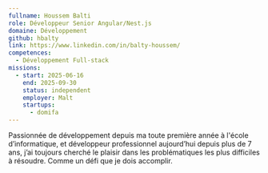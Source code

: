 ```yaml
---
fullname: Houssem Balti
role: Développeur Senior Angular/Nest.js
domaine: Développement
github: hbalty
link: https://www.linkedin.com/in/balty-houssem/
competences:
  - Développement Full-stack
missions:
  - start: 2025-06-16
    end: 2025-09-30
    status: independent
    employer: Malt
    startups:
      - domifa
---
```

Passionnée de développement depuis ma toute première année à l'école d’informatique, et développeur professionnel aujourd’hui depuis plus de 7 ans, j’ai toujours cherché le plaisir dans les problématiques les plus difficiles à résoudre. Comme un défi que je dois accomplir.